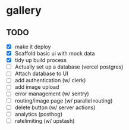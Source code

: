# gallery

## TODO
- [x] make it deploy
- [x] Scaffold basic ui with mock data
- [x] tidy up build process
- [ ] Actually set up a database (vercel postgres)
- [ ] Attach database to UI
- [ ] add authentication (w/ clerk)
- [ ] add image upload
- [ ] error management (w/ sentry)
- [ ] routing/image page (w/ parallel routing)
- [ ] delete button (w/ server actions)
- [ ] analytics (posthog)
- [ ] ratelimiting (w/ upstash)
